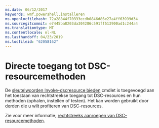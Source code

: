```yaml
---
ms.date: 06/12/2017
keywords: wmf,powershell,installeren
ms.openlocfilehash: 72a28844f70333ecdb0846d86e27a4ff63999d34
ms.sourcegitcommit: e7445ba8203da304286c591ff513900ad1c244a4
ms.translationtype: MT
ms.contentlocale: nl-NL
ms.lasthandoff: 04/23/2019
ms.locfileid: "62058162"
---
```

# <a name="direct-access-to-dsc-resource-methods"></a>Directe toegang tot DSC-resourcemethoden


De [sleutelwoorden Invoke-dscresource bieden](https://technet.microsoft.com/library/mt517869.aspx) cmdlet is toegevoegd aan het toestaan van rechtstreekse toegang tot DSC-resources en hun methoden (ophalen, instellen of testen). Het kan worden gebruikt door derden die u wilt profiteren van DSC-resources.

Zie voor meer informatie, [rechtstreeks aanroepen van DSC-resourcemethoden](https://msdn.microsoft.com/powershell/dsc/directcallresource).
